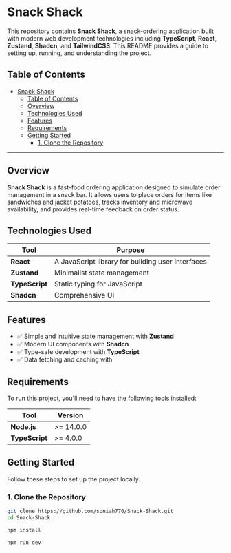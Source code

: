 # Snack Shack

This repository contains **Snack Shack**, a snack-ordering application built with modern web development technologies including **TypeScript**, **React**, **Zustand**, **Shadcn**, and **TailwindCSS**. This README provides a guide to setting up, running, and understanding the project.

## Table of Contents

- [Snack Shack](#snack-shack)
  - [Table of Contents](#table-of-contents)
  - [Overview](#overview)
  - [Technologies Used](#technologies-used)
  - [Features](#features)
  - [Requirements](#requirements)
  - [Getting Started](#getting-started)
    - [1. Clone the Repository](#1-clone-the-repository)

---

## Overview

**Snack Shack** is a fast-food ordering application designed to simulate order management in a snack bar. It allows users to place orders for items like sandwiches and jacket potatoes, tracks inventory and microwave availability, and provides real-time feedback on order status.

## Technologies Used

| Tool           | Purpose                                      |
| -------------- | -------------------------------------------- |
| **React**      | A JavaScript library for building user interfaces |
| **Zustand**    | Minimalist state management                  |
| **TypeScript** | Static typing for JavaScript                 |
| **Shadcn**        | Comprehensive UI 

## Features

- ✅ Simple and intuitive state management with **Zustand**
- ✅ Modern UI components with **Shadcn**
- ✅ Type-safe development with **TypeScript**
- ✅ Data fetching and caching with 
  
## Requirements

To run this project, you'll need to have the following tools installed:

| Tool         | Version   |
| ------------ | --------- |
| **Node.js**  | >= 14.0.0 |
| **TypeScript** | >= 4.0.0 |

## Getting Started

Follow these steps to set up the project locally.


### 1. Clone the Repository

```bash
git clone https://github.com/soniah770/Snack-Shack.git
cd Snack-Shack

npm install

npm run dev
